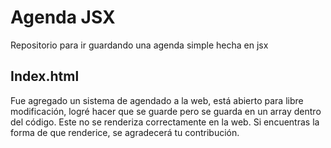 # Agenda JSX
Repositorio para ir guardando una agenda simple hecha en jsx

## Index.html
Fue agregado un sistema de agendado a la web, está abierto para libre modificación, logré hacer que se guarde pero se guarda en un array dentro del código.
Este no se renderiza correctamente en la web.
Si encuentras la forma de que renderice, se agradecerá tu contribución.
